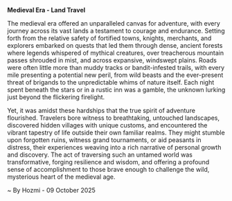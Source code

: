 
**Medieval Era - Land Travel**

The medieval era offered an unparalleled canvas for adventure, with every journey across its vast lands a testament to courage and endurance. Setting forth from the relative safety of fortified towns, knights, merchants, and explorers embarked on quests that led them through dense, ancient forests where legends whispered of mythical creatures, over treacherous mountain passes shrouded in mist, and across expansive, windswept plains. Roads were often little more than muddy tracks or bandit-infested trails, with every mile presenting a potential new peril, from wild beasts and the ever-present threat of brigands to the unpredictable whims of nature itself. Each night spent beneath the stars or in a rustic inn was a gamble, the unknown lurking just beyond the flickering firelight.

Yet, it was amidst these hardships that the true spirit of adventure flourished. Travelers bore witness to breathtaking, untouched landscapes, discovered hidden villages with unique customs, and encountered the vibrant tapestry of life outside their own familiar realms. They might stumble upon forgotten ruins, witness grand tournaments, or aid peasants in distress, their experiences weaving into a rich narrative of personal growth and discovery. The act of traversing such an untamed world was transformative, forging resilience and wisdom, and offering a profound sense of accomplishment to those brave enough to challenge the wild, mysterious heart of the medieval age.

~ By Hozmi - 09 October 2025
